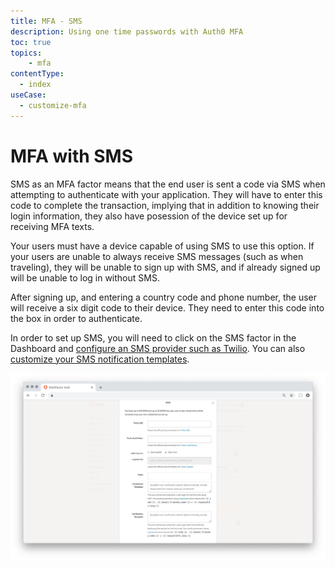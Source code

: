 ```yaml
---
title: MFA - SMS
description: Using one time passwords with Auth0 MFA
toc: true
topics:
    - mfa
contentType:
  - index
useCase:
  - customize-mfa
---
```

# MFA with SMS

SMS as an MFA factor means that the end user is sent a code via SMS when attempting to authenticate with your application. They will have to enter this code to complete the transaction, implying that in addition to knowing their login information, they also have posession of the device set up for receiving MFA texts.

Your users must have a device capable of using SMS to use this option. If your users are unable to always receive SMS messages (such as when traveling), they will be unable to sign up with SMS, and if already signed up will be unable to log in without SMS.

After signing up, and entering a country code and phone number, the user will receive a six digit code to their device. They need to enter this code into the box in order to authenticate.

In order to set up SMS, you will need to click on the SMS factor in the Dashboard and [configure an SMS provider such as Twilio](/multifactor-authentication/twilio-configuration). You can also [customize your SMS notification templates](/multifactor-authentication/sms-templates).

![MFA SMS Settings](/media/articles/multifactor-authentication/sms-settings.png)

